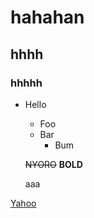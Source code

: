  hahahan
============
 hhhh
---------

### hhhhh

- Hello
  - Foo
  - Bar
    - Bum
   
  ~~NYORO~~
  **BOLD**

  aaa

[Yahoo](https://yahoo.com)
